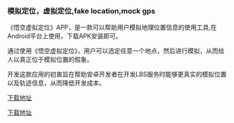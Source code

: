 <h3>模拟定位，虚拟定位,fake location,mock gps</h3>

《悟空虚拟定位》APP，是一款可以帮助用户模拟地理位置信息的使用工具,在Android平台上使用，下载APK安装即可。

通过使用《悟空虚拟定位》，用户可以选定任意一个地点，然后进行模拟，从而给人以真正位于模拟位置的假象。

开发这款应用的初衷旨在帮助安卓开发者在开发LBS服务时能够更真实的模拟位置以及轨迹信息，从而降低开发成本。


<a href="https://www.123pan.com/s/k6bMjv-adiI.html" target="_blank">下载地址</a>

<a href="https://wwnr.lanzouv.com/b0knhjugb" target="_blank">下载地址</a>